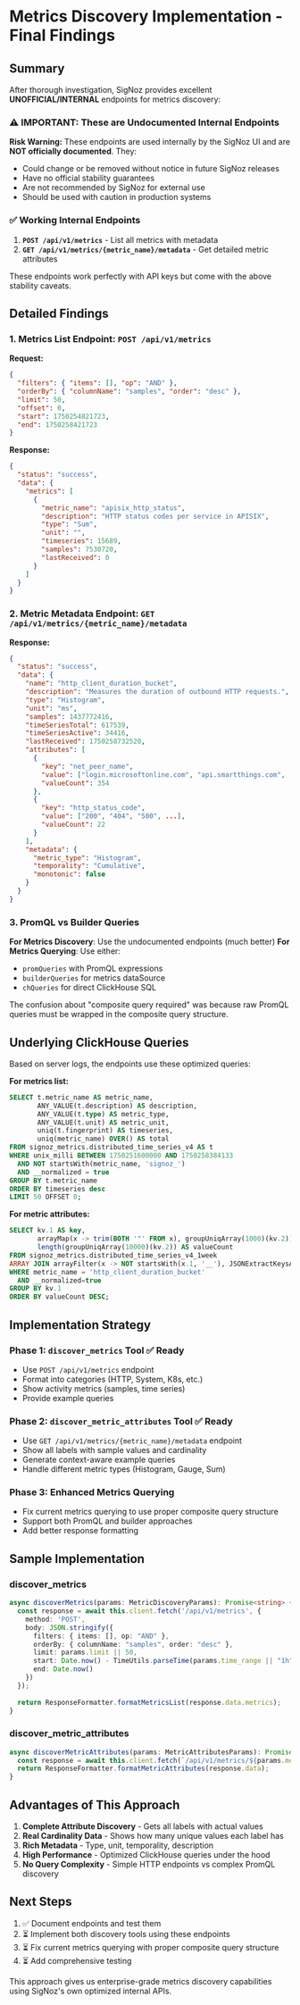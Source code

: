 # Metrics Discovery Implementation - Final Findings

## Summary

After thorough investigation, SigNoz provides excellent **UNOFFICIAL/INTERNAL** endpoints for metrics discovery:

### ⚠️ IMPORTANT: These are Undocumented Internal Endpoints

**Risk Warning:** These endpoints are used internally by the SigNoz UI and are **NOT officially documented**. They:
- Could change or be removed without notice in future SigNoz releases  
- Have no official stability guarantees
- Are not recommended by SigNoz for external use
- Should be used with caution in production systems

### ✅ Working Internal Endpoints

1. **`POST /api/v1/metrics`** - List all metrics with metadata
2. **`GET /api/v1/metrics/{metric_name}/metadata`** - Get detailed metric attributes

These endpoints work perfectly with API keys but come with the above stability caveats.

## Detailed Findings

### 1. Metrics List Endpoint: `POST /api/v1/metrics`

**Request:**
```json
{
  "filters": { "items": [], "op": "AND" },
  "orderBy": { "columnName": "samples", "order": "desc" },
  "limit": 50,
  "offset": 0,
  "start": 1750254821723,
  "end": 1750258421723
}
```

**Response:**
```json
{
  "status": "success",
  "data": {
    "metrics": [
      {
        "metric_name": "apisix_http_status",
        "description": "HTTP status codes per service in APISIX",
        "type": "Sum",
        "unit": "",
        "timeseries": 15689,
        "samples": 7530720,
        "lastReceived": 0
      }
    ]
  }
}
```

### 2. Metric Metadata Endpoint: `GET /api/v1/metrics/{metric_name}/metadata`

**Response:**
```json
{
  "status": "success",
  "data": {
    "name": "http_client_duration_bucket",
    "description": "Measures the duration of outbound HTTP requests.",
    "type": "Histogram",
    "unit": "ms",
    "samples": 1437772416,
    "timeSeriesTotal": 617539,
    "timeSeriesActive": 34416,
    "lastReceived": 1750258732520,
    "attributes": [
      {
        "key": "net_peer_name",
        "value": ["login.microsoftonline.com", "api.smartthings.com", ...],
        "valueCount": 354
      },
      {
        "key": "http_status_code", 
        "value": ["200", "404", "500", ...],
        "valueCount": 22
      }
    ],
    "metadata": {
      "metric_type": "Histogram",
      "temporality": "Cumulative",
      "monotonic": false
    }
  }
}
```

### 3. PromQL vs Builder Queries

**For Metrics Discovery**: Use the undocumented endpoints (much better)
**For Metrics Querying**: Use either:
- `promQueries` with PromQL expressions
- `builderQueries` for metrics dataSource
- `chQueries` for direct ClickHouse SQL

The confusion about "composite query required" was because raw PromQL queries must be wrapped in the composite query structure.

## Underlying ClickHouse Queries

Based on server logs, the endpoints use these optimized queries:

**For metrics list:**
```sql
SELECT t.metric_name AS metric_name, 
       ANY_VALUE(t.description) AS description, 
       ANY_VALUE(t.type) AS metric_type, 
       ANY_VALUE(t.unit) AS metric_unit, 
       uniq(t.fingerprint) AS timeseries, 
       uniq(metric_name) OVER() AS total 
FROM signoz_metrics.distributed_time_series_v4 AS t 
WHERE unix_milli BETWEEN 1750251600000 AND 1750258384133 
  AND NOT startsWith(metric_name, 'signoz_') 
  AND __normalized = true 
GROUP BY t.metric_name 
ORDER BY timeseries desc 
LIMIT 50 OFFSET 0;
```

**For metric attributes:**
```sql
SELECT kv.1 AS key, 
       arrayMap(x -> trim(BOTH '"' FROM x), groupUniqArray(1000)(kv.2)) AS values, 
       length(groupUniqArray(10000)(kv.2)) AS valueCount 
FROM signoz_metrics.distributed_time_series_v4_1week 
ARRAY JOIN arrayFilter(x -> NOT startsWith(x.1, '__'), JSONExtractKeysAndValuesRaw(labels)) AS kv 
WHERE metric_name = 'http_client_duration_bucket' 
  AND __normalized=true 
GROUP BY kv.1 
ORDER BY valueCount DESC;
```

## Implementation Strategy

### Phase 1: `discover_metrics` Tool ✅ Ready
- Use `POST /api/v1/metrics` endpoint
- Format into categories (HTTP, System, K8s, etc.)
- Show activity metrics (samples, time series)
- Provide example queries

### Phase 2: `discover_metric_attributes` Tool ✅ Ready  
- Use `GET /api/v1/metrics/{metric_name}/metadata` endpoint
- Show all labels with sample values and cardinality
- Generate context-aware example queries
- Handle different metric types (Histogram, Gauge, Sum)

### Phase 3: Enhanced Metrics Querying
- Fix current metrics querying to use proper composite query structure
- Support both PromQL and builder approaches
- Add better response formatting

## Sample Implementation

### discover_metrics
```typescript
async discoverMetrics(params: MetricDiscoveryParams): Promise<string> {
  const response = await this.client.fetch('/api/v1/metrics', {
    method: 'POST',
    body: JSON.stringify({
      filters: { items: [], op: "AND" },
      orderBy: { columnName: "samples", order: "desc" },
      limit: params.limit || 50,
      start: Date.now() - TimeUtils.parseTime(params.time_range || "1h") * 1000,
      end: Date.now()
    })
  });
  
  return ResponseFormatter.formatMetricsList(response.data.metrics);
}
```

### discover_metric_attributes  
```typescript
async discoverMetricAttributes(params: MetricAttributesParams): Promise<string> {
  const response = await this.client.fetch(`/api/v1/metrics/${params.metric_name}/metadata`);
  return ResponseFormatter.formatMetricAttributes(response.data);
}
```

## Advantages of This Approach

1. **Complete Attribute Discovery** - Gets all labels with actual values
2. **Real Cardinality Data** - Shows how many unique values each label has
3. **Rich Metadata** - Type, unit, temporality, description
4. **High Performance** - Optimized ClickHouse queries under the hood
5. **No Query Complexity** - Simple HTTP endpoints vs complex PromQL discovery

## Next Steps

1. ✅ Document endpoints and test them
2. ⏳ Implement both discovery tools using these endpoints
3. ⏳ Fix current metrics querying with proper composite query structure
4. ⏳ Add comprehensive testing

This approach gives us enterprise-grade metrics discovery capabilities using SigNoz's own optimized internal APIs.